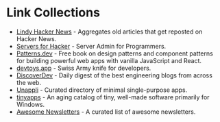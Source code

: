# Link Collections

- [Lindy Hacker News](https://hn.lindylearn.io/) - Aggregates old articles that get reposted on Hacker News.
- [Servers for Hacker](https://serversforhackers.com/) - Server Admin for Programmers.
- [Patterns.dev](https://www.patterns.dev/) - Free book on design patterns and component patterns for building powerful web apps with vanilla JavaScript and React.
- [devtoys.app](https://devtoys.app/) - Swiss Army knife for developers.
- [DiscoverDev](https://www.discoverdev.io/) - Daily digest of the best engineering blogs from across the web.
- [Unappli](https://unapp.li/) - Curated directory of minimal single-purpose apps.
- [tinyapps](https://tinyapps.org/) - An aging catalog of tiny, well-made software primarily for Windows.
- [Awesome Newsletters](https://github.com/zudochkin/awesome-newsletters) - A curated list of awesome newsletters.